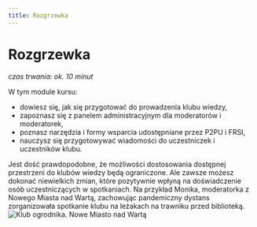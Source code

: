 ```yaml
---
title: Rozgrzewka
---
```

# Rozgrzewka
*czas trwania: ok. 10 minut*

W tym module kursu:
* dowiesz się, jak się przygotować do prowadzenia klubu wiedzy,
* zapoznasz się z panelem administracyjnym dla moderatorów i moderatorek,
* poznasz narzędzia i formy wsparcia udostępniane przez P2PU i FRSI,
* nauczysz się przygotowywać wiadomości do uczestniczek i uczestników klubu.

Jest dość prawdopodobne, że możliwości dostosowania dostępnej przestrzeni do klubów wiedzy będą ograniczone. Ale zawsze możesz dokonać niewielkich zmian, które pozytywnie wpłyną na doświadczenie osób uczestniczących w spotkaniach. Na przykład Monika, moderatorka z Nowego Miasta nad Wartą, zachowując pandemiczny dystans zorganizowała spotkanie klubu na leżakach na trawniku przed biblioteką. 
![Klub ogrodnika. Nowe Miasto nad Wartą](/img/klub-ogrodnika.png)

